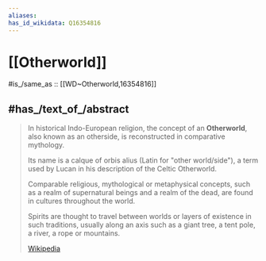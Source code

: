```yaml
---
aliases:
has_id_wikidata: Q16354816
---
```


# [[Otherworld]] 

#is_/same_as :: [[WD~Otherworld,16354816]] 

## #has_/text_of_/abstract 

> In historical Indo-European religion, the concept of an **Otherworld**, 
> also known as an otherside, is reconstructed in comparative mythology. 
> 
> Its name is a calque of orbis alius (Latin for "other world/side"), 
> a term used by Lucan in his description of the Celtic Otherworld.
>
> Comparable religious, mythological or metaphysical concepts, 
> such as a realm of supernatural beings and a realm of the dead, 
> are found in cultures throughout the world. 
> 
> Spirits are thought to travel between worlds or layers of existence in such traditions, 
> usually along an axis such as a giant tree, a tent pole, a river, a rope or mountains.
>
> [Wikipedia](https://en.wikipedia.org/wiki/Otherworld) 

